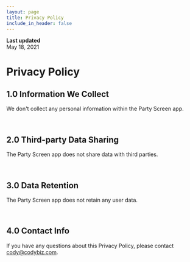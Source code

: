 ```yaml
---
layout: page
title: Privacy Policy
include_in_header: false
---
```


**Last updated**  
May 18, 2021

# Privacy Policy

## 1.0 Information We Collect
We don't collect any personal information within the Party Screen app.

<br>

## 2.0 Third-party Data Sharing
The Party Screen app does not share data with third parties.

<br>

## 3.0 Data Retention
The Party Screen app does not retain any user data.

<br>

## 4.0 Contact Info
If you have any questions about this Privacy Policy, please contact cody@codybiz.com.

<br>
